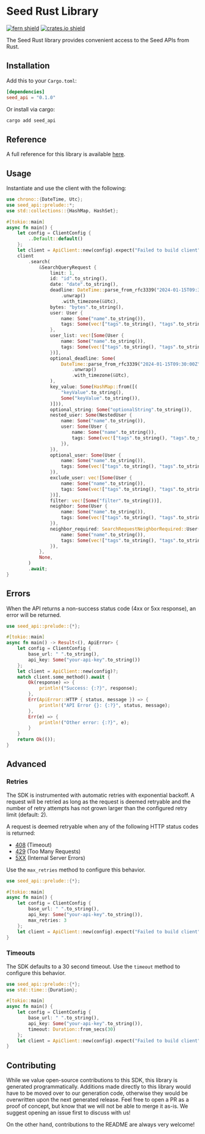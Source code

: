 # Seed Rust Library

[![fern shield](https://img.shields.io/badge/%F0%9F%8C%BF-Built%20with%20Fern-brightgreen)](https://buildwithfern.com?utm_source=github&utm_medium=github&utm_campaign=readme&utm_source=Seed%2FRust)
[![crates.io shield](https://img.shields.io/crates/v/seed_api)](https://crates.io/crates/seed_api)

The Seed Rust library provides convenient access to the Seed APIs from Rust.

## Installation

Add this to your `Cargo.toml`:

```toml
[dependencies]
seed_api = "0.1.0"
```

Or install via cargo:

```sh
cargo add seed_api
```

## Reference

A full reference for this library is available [here](./reference.md).

## Usage

Instantiate and use the client with the following:

```rust
use chrono::{DateTime, Utc};
use seed_api::prelude::*;
use std::collections::{HashMap, HashSet};

#[tokio::main]
async fn main() {
    let config = ClientConfig {
        ..Default::default()
    };
    let client = ApiClient::new(config).expect("Failed to build client");
    client
        .search(
            &SearchQueryRequest {
                limit: 1,
                id: "id".to_string(),
                date: "date".to_string(),
                deadline: DateTime::parse_from_rfc3339("2024-01-15T09:30:00Z")
                    .unwrap()
                    .with_timezone(&Utc),
                bytes: "bytes".to_string(),
                user: User {
                    name: Some("name".to_string()),
                    tags: Some(vec!["tags".to_string(), "tags".to_string()]),
                },
                user_list: vec![Some(User {
                    name: Some("name".to_string()),
                    tags: Some(vec!["tags".to_string(), "tags".to_string()]),
                })],
                optional_deadline: Some(
                    DateTime::parse_from_rfc3339("2024-01-15T09:30:00Z")
                        .unwrap()
                        .with_timezone(&Utc),
                ),
                key_value: Some(HashMap::from([(
                    "keyValue".to_string(),
                    Some("keyValue".to_string()),
                )])),
                optional_string: Some("optionalString".to_string()),
                nested_user: Some(NestedUser {
                    name: Some("name".to_string()),
                    user: Some(User {
                        name: Some("name".to_string()),
                        tags: Some(vec!["tags".to_string(), "tags".to_string()]),
                    }),
                }),
                optional_user: Some(User {
                    name: Some("name".to_string()),
                    tags: Some(vec!["tags".to_string(), "tags".to_string()]),
                }),
                exclude_user: vec![Some(User {
                    name: Some("name".to_string()),
                    tags: Some(vec!["tags".to_string(), "tags".to_string()]),
                })],
                filter: vec![Some("filter".to_string())],
                neighbor: Some(User {
                    name: Some("name".to_string()),
                    tags: Some(vec!["tags".to_string(), "tags".to_string()]),
                }),
                neighbor_required: SearchRequestNeighborRequired::User(User {
                    name: Some("name".to_string()),
                    tags: Some(vec!["tags".to_string(), "tags".to_string()]),
                }),
            },
            None,
        )
        .await;
}
```

## Errors

When the API returns a non-success status code (4xx or 5xx response), an error will be returned.

```rust
use seed_api::prelude::{*};

#[tokio::main]
async fn main() -> Result<(), ApiError> {
    let config = ClientConfig {
        base_url: " ".to_string(),
        api_key: Some("your-api-key".to_string())
    };
    let client = ApiClient::new(config)?;
    match client.some_method().await {
        Ok(response) => {
            println!("Success: {:?}", response);
        },
        Err(ApiError::HTTP { status, message }) => {
            println!("API Error {}: {:?}", status, message);
        },
        Err(e) => {
            println!("Other error: {:?}", e);
        }
    }
    return Ok(());
}
```

## Advanced

### Retries

The SDK is instrumented with automatic retries with exponential backoff. A request will be retried as long
as the request is deemed retryable and the number of retry attempts has not grown larger than the configured
retry limit (default: 2).

A request is deemed retryable when any of the following HTTP status codes is returned:

- [408](https://developer.mozilla.org/en-US/docs/Web/HTTP/Status/408) (Timeout)
- [429](https://developer.mozilla.org/en-US/docs/Web/HTTP/Status/429) (Too Many Requests)
- [5XX](https://developer.mozilla.org/en-US/docs/Web/HTTP/Status/500) (Internal Server Errors)

Use the `max_retries` method to configure this behavior.

```rust
use seed_api::prelude::{*};

#[tokio::main]
async fn main() {
    let config = ClientConfig {
        base_url: " ".to_string(),
        api_key: Some("your-api-key".to_string()),
        max_retries: 3
    };
    let client = ApiClient::new(config).expect("Failed to build client");
}
```

### Timeouts

The SDK defaults to a 30 second timeout. Use the `timeout` method to configure this behavior.

```rust
use seed_api::prelude::{*};
use std::time::{Duration};

#[tokio::main]
async fn main() {
    let config = ClientConfig {
        base_url: " ".to_string(),
        api_key: Some("your-api-key".to_string()),
        timeout: Duration::from_secs(30)
    };
    let client = ApiClient::new(config).expect("Failed to build client");
}
```

## Contributing

While we value open-source contributions to this SDK, this library is generated programmatically.
Additions made directly to this library would have to be moved over to our generation code,
otherwise they would be overwritten upon the next generated release. Feel free to open a PR as
a proof of concept, but know that we will not be able to merge it as-is. We suggest opening
an issue first to discuss with us!

On the other hand, contributions to the README are always very welcome!